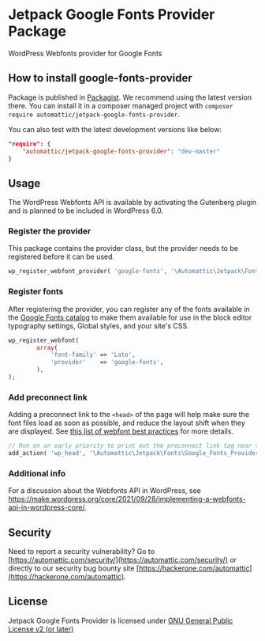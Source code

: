 # Jetpack Google Fonts Provider Package

WordPress Webfonts provider for Google Fonts

## How to install google-fonts-provider

Package is published in [Packagist](https://packagist.org/packages/automattic/jetpack-google-fonts-provider). We recommend using the latest version there. You can install it in a composer managed project with `composer require automattic/jetpack-google-fonts-provider`.

You can also test with the latest development versions like below:

```json
"require": {
    "automattic/jetpack-google-fonts-provider": "dev-master"
}
```

## Usage

The WordPress Webfonts API is available by activating the Gutenberg plugin and is planned to be included in WordPress 6.0.

### Register the provider

This package contains the provider class, but the provider needs to be registered before it can be used.

```php
wp_register_webfont_provider( 'google-fonts', '\Automattic\Jetpack\Fonts\Google_Fonts_Provider' );
```

### Register fonts

After registering the provider, you can register any of the fonts available in the [Google Fonts catalog](https://fonts.google.com) to make them available for use in the block editor typography settings, Global styles, and your site's CSS.

```php
wp_register_webfont(
		array(
			'font-family' => 'Lato',
			'provider'    => 'google-fonts',
		),
);
```

### Add preconnect link

Adding a preconnect link to the `<head>` of the page will help make sure the font files load as soon as possible, and reduce the layout shift when they are displayed. See [this list of webfont best practices](https://web.dev/font-best-practices/#preconnect-to-critical-third-party-origins) for more details.

```php
// Run on an early priority to print out the preconnect link tag near the start of the page source.
add_action( 'wp_head', '\Automattic\Jetpack\Fonts\Google_Fonts_Provider::preconnect_font_source', 0 );
```

### Additional info

For a discussion about the Webfonts API in WordPress, see https://make.wordpress.org/core/2021/09/28/implementing-a-webfonts-api-in-wordpress-core/.

## Security

Need to report a security vulnerability? Go to [https://automattic.com/security/](https://automattic.com/security/) or directly to our security bug bounty site [https://hackerone.com/automattic](https://hackerone.com/automattic).

## License

Jetpack Google Fonts Provider is licensed under [GNU General Public License v2 (or later)](./LICENSE.txt)

